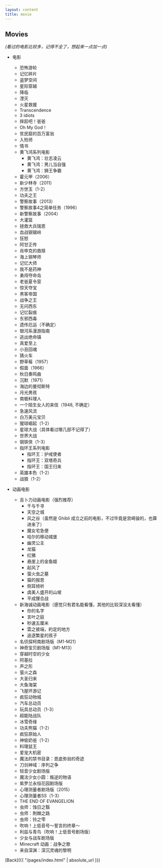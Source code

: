```yaml
---
layout: content
title: movie
---
```


## Movies

_(看过的电影比较多，记得不全了，想起来一点加一点)_

- 电影
    - 恐怖游轮
    - 记忆碎片
    - 盗梦空间
    - 星际穿越
    - 降临
    - 湮灭
    - 火星救援
    - Transcendence
    - 3 idiots
    - 摔跤吧！爸爸
    - Oh My God！
    - 贫民窟的百万富翁
    - 入殓师
    - 情书
    - 黄飞鸿系列电影
        - 黄飞鸿：壮志凌云
        - 黄飞鸿：男儿当自强
        - 黄飞鸿：狮王争霸
    - 霍元甲（2006）
    - 新少林寺（2011）
    - 方世玉（1-2）
    - 功夫之王
    - 警察故事（2013）
    - 警察故事4之简单任务（1996）
    - 新警察故事（2004）
    - 大灌篮
    - 拯救大兵瑞恩
    - 血战钢锯岭
    - 狂怒
    - 阿甘正传
    - 肖申克的救赎
    - 海上钢琴师
    - 记忆大师
    - 我不是药神
    - 勇闯夺命岛
    - 老爸夏令营
    - 惊天夺宝
    - 黑客帝国
    - 战争之王
    - 无问西东
    - 记忆裂痕
    - 东邪西毒
    - 遗传厄运（不确定）
    - 银河系漫游指南
    - 逃出绝命镇
    - 真爱至上
    - 小丑回魂
    - 猜火车
    - 野草莓（1957）
    - 假面（1966）
    - 秋日奏鸣曲
    - 沉默（1971）
    - 海边的曼彻斯特
    - 月光男孩
    - 南极料理人
    - 一个陌生女人的来信（1948, 不确定）
    - 急速风流
    - 白万美元宝贝
    - 猩球崛起（1-2）
    - 星球大战（具体看过哪几部不记得了）
    - 世界大战
    - 钢铁侠（1-3）
    - 指环王系列电影
        - 指环王：护戒使者
        - 指环王：双塔奇兵
        - 指环王：国王归来
    - 英雄本色（1-2）
    - 战狼（1-2）

- 动画电影
    - 吉卜力动画电影（强烈推荐）
        - 千与千寻
        - 天空之城
        - 风之谷（虽然是 Ghibli 成立之前的电影，不过毕竟是宫崎骏的，也算进来了）
        - 魔女宅急便
        - 哈尔的移动城堡
        - 幽灵公主
        - 龙猫
        - 红猪
        - 悬崖上的金鱼姬
        - 起风了
        - 萤火虫之墓
        - 猫的报恩
        - 侧耳倾听
        - 虞美人盛开的山坡
        - 平成狸合战
    - 新海诚动画电影（感觉只有君名能看懂，其他的比较深没太看懂）
        - 你的名字
        - 言叶之庭
        - 秒速五厘米
        - 雲之彼端，約定的地方
        - 追逐繁星的孩子
    - 名侦探柯南剧场版（M1-M21）
    - 神奇宝贝剧场版（M1-M13）
    - 穿越时空的少女
    - 阿基拉
    - 声之形
    - 萤火之森
    - 大圣归来
    - 大鱼海棠
    - 飞屋环游记
    - 疯狂动物城
    - 汽车总动员
    - 玩具总动员（1-3）
    - 超能陆战队
    - 冰雪奇缘
    - 功夫熊猫（1-2）
    - 疯狂原始人
    - 神偷奶爸（1-2）
    - 料理鼠王
    - 爱宠大机密
    - 魔法的禁书目录：恩底弥翁的奇迹
    - 刀剑神域：序列之争
    - 轻音少女剧场版
    - 魔法少女小圆：叛逆的物语
    - 紫罗兰永恒花园剧场版
    - 心理测量者剧场版（2015）
    - 心理测量者SS（1-3）
    - THE END OF EVANGELION
    - 虫师：蚀日之翳
    - 虫师：荆棘之路
    - 虫师：铃之雫
    - 吹响！上低音号～誓言的终章～
    - 利兹与青鸟（吹响！上低音号剧场版）
    - 少女与战车剧场版
    - Minecraft 动画：战争之歌
    - 来自深渊：深沉灵魂的黎明

[Back]({{ "/pages/index.html" | absolute_url }})
